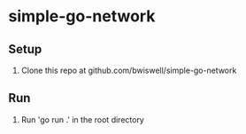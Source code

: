 # simple-go-network

## Setup
1. Clone this repo at github.com/bwiswell/simple-go-network

## Run
1. Run 'go run .' in the root directory
